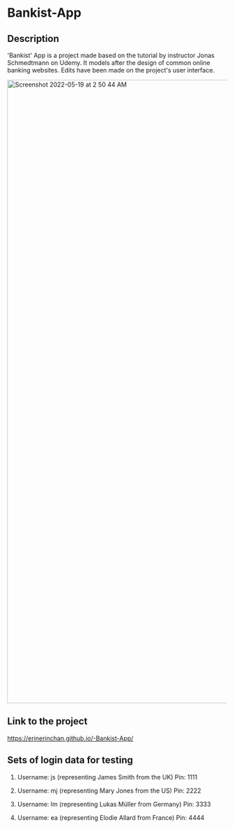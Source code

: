 # Bankist-App

## Description 
'Bankist' App  is a project made based on the tutorial by instructor Jonas Schmedtmann on Udemy. It models after the design of common online banking websites. Edits have been made on the project's user interface. 

<img width="1429" alt="Screenshot 2022-05-19 at 2 50 44 AM" src="https://user-images.githubusercontent.com/35587864/169127318-dd9bbe6d-1688-42dc-afb3-ec718f2b17f1.png">

## Link to the project 
https://erinerinchan.github.io/-Bankist-App/

## Sets of login data for testing 
1. Username: js (representing James Smith from the UK)
   Pin: 1111

2. Username: mj (representing Mary Jones from the US)
   Pin: 2222 

3. Username: lm (representing Lukas Müller from Germany)
   Pin: 3333

4. Username: ea (representing Elodie Allard from France)
   Pin: 4444
